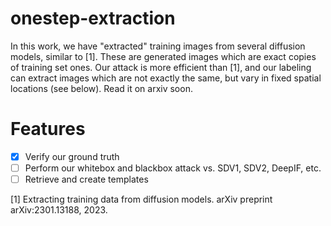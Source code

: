 # onestep-extraction
In this work, we have "extracted" training images from several diffusion models, similar to [1]. These are generated images which are exact copies of training set ones. Our attack is more efficient than [1], and our labeling can extract images which are not exactly the same, but vary in fixed spatial locations (see below). Read it on arxiv soon.

# Features

- [x] Verify our ground truth
- [ ] Perform our whitebox and blackbox attack vs. SDV1, SDV2, DeepIF, etc.
- [ ] Retrieve and create templates

[1] Extracting training data from diffusion models. arXiv preprint arXiv:2301.13188, 2023.


